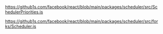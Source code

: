 
https://github1s.com/facebook/react/blob/main/packages/scheduler/src/SchedulerPriorities.js

https://github1s.com/facebook/react/blob/main/packages/scheduler/src/forks/Scheduler.js


